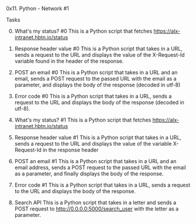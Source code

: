 0x11. Python - Network #1

Tasks

0. What's my status? #0
This is a Python script that fetches https://alx-intranet.hbtn.io/status

1. Response header value #0
This is a Python script that takes in a URL, sends a request to the URL and displays the value of the X-Request-Id variable found in the header of the response.

2. POST an email #0
This is a Python script that takes in a URL and an email, sends a POST request to the passed URL with the email as a parameter, and displays the body of the response (decoded in utf-8)

3. Error code #0
This is a Python script that takes in a URL, sends a request to the URL and displays the body of the response (decoded in utf-8).

4. What's my status? #1
This is a Python script that fetches https://alx-intranet.hbtn.io/status

5. Response header value #1
This is a Python script that takes in a URL, sends a request to the URL and displays the value of the variable X-Request-Id in the response header

6. POST an email #1
This is a Python script that takes in a URL and an email address, sends a POST request to the passed URL with the email as a parameter, and finally displays the body of the response.

7. Error code #1
This is a Python script that takes in a URL, sends a request to the URL and displays the body of the response.

8. Search API
This is a Python script that takes in a letter and sends a POST request to http://0.0.0.0:5000/search_user with the letter as a parameter.
